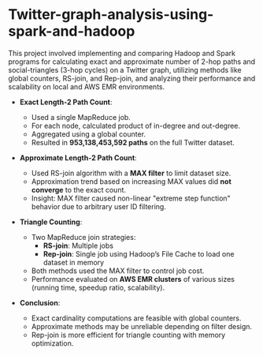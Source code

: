 # Twitter-graph-analysis-using-spark-and-hadoop
This project involved implementing and comparing Hadoop and Spark programs for calculating exact and approximate number of 2-hop paths and social-triangles (3-hop cycles) on a Twitter graph, utilizing methods like global counters, RS-join, and Rep-join, and analyzing their performance and scalability on local and AWS EMR environments.
- **Exact Length-2 Path Count**:
  - Used a single MapReduce job.
  - For each node, calculated product of in-degree and out-degree.
  - Aggregated using a global counter.
  - Resulted in **953,138,453,592 paths** on the full Twitter dataset.

- **Approximate Length-2 Path Count**:
  - Used RS-join algorithm with a **MAX filter** to limit dataset size.
  - Approximation trend based on increasing MAX values did **not converge** to the exact count.
  - Insight: MAX filter caused non-linear "extreme step function" behavior due to arbitrary user ID filtering.

- **Triangle Counting**:
  - Two MapReduce join strategies:
    - **RS-join**: Multiple jobs
    - **Rep-join**: Single job using Hadoop’s File Cache to load one dataset in memory
  - Both methods used the MAX filter to control job cost.
  - Performance evaluated on **AWS EMR clusters** of various sizes (running time, speedup ratio, scalability).

- **Conclusion**:
  - Exact cardinality computations are feasible with global counters.
  - Approximate methods may be unreliable depending on filter design.
  - Rep-join is more efficient for triangle counting with memory optimization.
